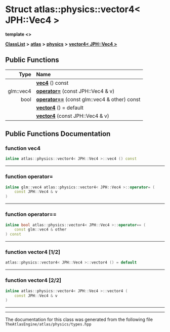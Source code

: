 

# Struct atlas::physics::vector4&lt; JPH::Vec4 &gt;

**template &lt;&gt;**



[**ClassList**](annotated.md) **>** [**atlas**](namespaceatlas.md) **>** [**physics**](namespaceatlas_1_1physics.md) **>** [**vector4&lt; JPH::Vec4 &gt;**](structatlas_1_1physics_1_1vector4_3_01JPH_1_1Vec4_01_4.md)










































## Public Functions

| Type | Name |
| ---: | :--- |
|   | [**vec4**](#function-vec4) () const<br> |
|  glm::vec4 | [**operator=**](#function-operator) (const JPH::Vec4 & v) <br> |
|  bool | [**operator==**](#function-operator_1) (const glm::vec4 & other) const<br> |
|   | [**vector4**](#function-vector4-12) () = default<br> |
|   | [**vector4**](#function-vector4-22) (const JPH::Vec4 & v) <br> |




























## Public Functions Documentation




### function vec4 

```C++
inline atlas::physics::vector4< JPH::Vec4 >::vec4 () const
```




<hr>



### function operator= 

```C++
inline glm::vec4 atlas::physics::vector4< JPH::Vec4 >::operator= (
    const JPH::Vec4 & v
) 
```




<hr>



### function operator== 

```C++
inline bool atlas::physics::vector4< JPH::Vec4 >::operator== (
    const glm::vec4 & other
) const
```




<hr>



### function vector4 [1/2]

```C++
atlas::physics::vector4< JPH::Vec4 >::vector4 () = default
```




<hr>



### function vector4 [2/2]

```C++
inline atlas::physics::vector4< JPH::Vec4 >::vector4 (
    const JPH::Vec4 & v
) 
```




<hr>

------------------------------
The documentation for this class was generated from the following file `TheAtlasEngine/atlas/physics/types.hpp`

